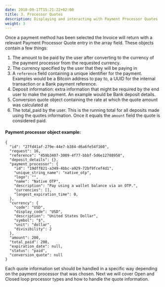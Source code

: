 ```yaml
---
date: 2018-09-17T15:21:22+02:00
title: 3. Processor Quotes
description: Displaying and interacting with Payment Processor Quotes
weight: 3
---
```


Once a payment method has been selected the Invoice will return with a relevant Payment Processor Quote entry in the array field. These objects contain a few things:
1. The amount to be paid by the user after converting to the currency of the payment processor from the requested currency.
2. The currency specified by the user that they will be paying in
3. A `reference` field containing a unique identifier for the payment. Examples would be a Bitcoin address to pay to, a UUID for the internal transaction or a Bank payment reference.
4. Deposit information: extra information that might be required by the end user to make the payment. An example would be Bank deposit details.
5. Conversion quote object containing the rate at which the quote amount was calculated at
6. The total_paid by the user. This is the running total for all deposits made using the quotes information. Once it equals the `amount` field the quote is considered paid.


#### Payment processor object example:
```
{
  "id": "27fd41af-279e-44e7-b384-d6a6fe54f160",
  "request": 16,
  "reference": "459b3407-3009-4f77-bbbf-5d6e12788958",
  "deposit_details": {},
  "payment_processor": {
    "id": "19dff821-a349-4bbc-a929-72bf9fcef4d1",
    "unique_string_name": "native_otp",
    "logo": "",
    "name": "Native OTP",
    "description": "Pay using a wallet balance via an OTP.",
    "currencies": [],
    "longest_expiration_time": 0,
  },
  "currency": {
    "code": "USD",
    "display_code": "USD",
    "description": "United States Dollar",
    "symbol": "$",
    "unit": "dollar",
    "divisibility": 2
  },
  "amount": 200,
  "total_paid": 200,
  "expiration_date": null,
  "status": "paid",
  "conversion_quote": null
}
```

Each quote information set should be handled in a specific way depending on the payment processor that was chosen. Next we will cover Open and Closed loop processor types and how to handle the quote information.
